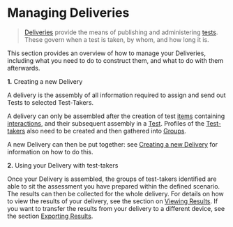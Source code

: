 <!--
created_at: 2016-12-15
authors:         
    - "Catherine Pease"
--> 


# Managing Deliveries


>[Deliveries](../appendix/glossary.md#delivery) provide the means of publishing and administering [tests](../appendix/glossary.md#test). These govern when a test is taken, by whom, and how long it is. 

This section provides an overview of how to manage your Deliveries, including what you need to do to construct them, and what to do with them afterwards.

**1.** Creating a new Delivery

A delivery is the assembly of all information required to assign and send out Tests to selected Test-Takers.

A delivery can only be assembled after the creation of test [items](../appendix/glossary.md#item) containing [interactions](../appendix/glossary.md#interaction), and their subsequent assembly in a [Test](../appendix/glossary.md#test). Profiles of the [Test-takers](../appendix/glossary.md#test-taker#test-taker) also need to be created and then gathered into [Groups](../appendix/glossary.md#group).

A new Delivery can then be put together: see [Creating a new Delivery](../deliveries/create-a-new-delivery.md) for information on how to do this.

**2.** Using your Delivery with test-takers

Once your Delivery is assembled, the groups of test-takers identified are able to sit the assessment you have prepared within the defined scenario. The results can then be collected for the whole delivery. For details on how to view the results of your delivery, see the section on [Viewing Results](../results/viewing-results.md). If you want to transfer the results from your delivery to a different device, see the section [Exporting Results](../results/exporting-results.md).   